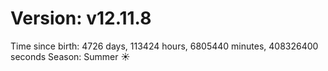 # Version: v12.11.8
Time since birth: 4726 days, 113424 hours, 6805440 minutes, 408326400 seconds
Season: Summer ☀️

